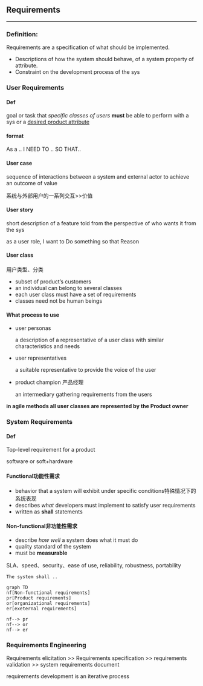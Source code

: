## Requirements

---

### Definition: 

Requirements are a specification of what should be implemented.

- Descriptions of how the system should behave, of a system property of attribute.
- Constraint on the development process of the sys

### User Requirements

#### Def

goal or task that *specific classes of users* **must** be able to perform with a sys or a <u>desired product attribute</u>



#### format

As a .. I NEED TO .. SO THAT..

#### User case

sequence of interactions between a system and external actor to achieve an outcome of value

系统与外部用户的一系列交互>>价值

#### User story

short description of a feature told from the perspective of who wants it from the sys

as a user role, I want to Do something so that Reason

#### User class

用户类型、分类

- subset of product’s customers
- an individual can belong to several classes
- each user class must have a set of requirements
- classes need not be human beings

#### What process to use

- user personas

  a description of a representative of a user class with similar characteristics and needs

- user representatives

  a suitable representative to provide the voice of the user

- product champion 产品经理

  an intermediary gathering requirements from the users

**in agile methods all user classes are represented by the Product owner**

### System Requirements

#### Def

Top-level requirement for a product

software or soft+hardware

#### Functional功能性需求

- behavior that a system will exhibit under specific conditions特殊情况下的系统表现
- describes *what* developers must implement to satisfy user requirements
- written as **shall** statements

#### Non-functional非功能性需求

- describe *how well* a system does what it must do
- quality standard of the system
- must be **measurable**

SLA、speed、security、ease of use, reliability, robustness, portability

```The system shall ..```

```mermaid
graph TD
nf[Non-functional requirements]
pr[Product requirements]
or[organizational requirements]
er[exeternal requirements]

nf--> pr
nf--> or
nf--> er
```

### Requirements Engineering

Requirements elicitation >> Requirements specification >> requirements validation >> system requirements document

requirements development is an iterative process

